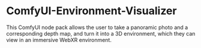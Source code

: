 # ComfyUI-Environment-Visualizer
This ComfyUI node pack allows the user to take a panoramic photo and a corresponding depth map, and turn it into a 3D environment, which they can view in an immersive WebXR environment.
